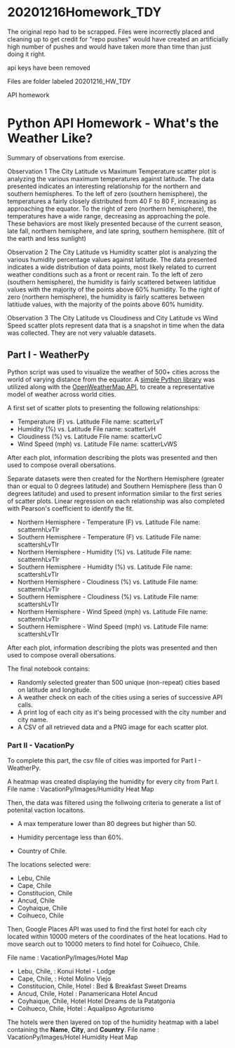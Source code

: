 # 20201216Homework_TDY
The original repo had to be scrapped.  Files were incorrectly
placed and cleaning up to get credit for "repo pushes" would 
have created an artificially high number of pushes and would 
have taken more than time than just doing it right.

api keys have been removed

Files are folder labeled 20201216_HW_TDY

API homework
# Python API Homework - What's the Weather Like?

Summary of observations from exercise.

Observation 1
The City Latitude vs Maximum Temperature scatter plot is analyzing the various maximum temperatures against latitude.
The data presented indicates an interesting relationship for the northern and southern hemispheres.
To the left of zero (southern hemisphere), the temperatures a fairly closely distributed from 40 F to 80 F,
increasing as approaching the equator.
To the right of zero (northern hemisphere), the temperatures have a wide range, decreasing as approaching the pole.
These behaviors are most likely presented because of the current season,
late fall, northern hemisphere, and late spring, southern hemisphere. (tilt of the earth and less sunlight)

Observation 2
The City Latitude vs Humidity scatter plot is analyzing the various humidity percentage values against latitude.
The data presented indicates a wide distribution of data points, most likely related to current weather conditions
such as a front or recent rain.
To the left of zero (southern hemisphere), the humidity is fairly scattered between latitidue values
with the majority of the points above 60% humidity.
To the right of zero (northern hemisphere), the humidity is fairly scatteres between latitiude values,
with the majority of the points above 60% humidity.  

Observation 3
The City Latitude vs Cloudiness and City Latitude vs Wind Speed scatter plots
represent data that is a snapshot in time when the data was collected. 
They are not very valuable datasets.

## Part I - WeatherPy

Python script was used to visualize the weather of 500+ cities across the world of varying distance from the equator. A  [simple Python library](https://pypi.python.org/pypi/citipy) was utilized along with the [OpenWeatherMap API](https://openweathermap.org/api), to create a representative model of weather across world cities.

A first set of scatter plots to presenting the following relationships:

* Temperature (F) vs. Latitude
  File name: scatterLvT
* Humidity (%) vs. Latitude
  File name: scatterLvH
* Cloudiness (%) vs. Latitude
  File name: scatterLvC
* Wind Speed (mph) vs. Latitude
  File name: scatterLvWS

After each plot, information describing the plots was presented and then used to compose overall obersations.

Separate datasets were then created for the Northern Hemisphere (greater than or equal to 0 degrees latitude) and Southern Hemisphere (less than 0 degrees latitude) and used to present information similar to the first series of scatter plots.  Linear regression on each relationship was also completed with Pearson's coefficient to identify the fit. 

* Northern Hemisphere - Temperature (F) vs. Latitude
  File name: scatternhLvTlr
* Southern Hemisphere - Temperature (F) vs. Latitude
  File name: scattershLvTlr
* Northern Hemisphere - Humidity (%) vs. Latitude
  File name: scatternhLvTlr
* Southern Hemisphere - Humidity (%) vs. Latitude
  File name: scattershLvTlr
* Northern Hemisphere - Cloudiness (%) vs. Latitude
  File name: scatternhLvTlr
* Southern Hemisphere - Cloudiness (%) vs. Latitude
  File name: scattershLvTlr
* Northern Hemisphere - Wind Speed (mph) vs. Latitude
  File name: scatternhLvTlr
* Southern Hemisphere - Wind Speed (mph) vs. Latitude
  File name: scattershLvTlr

After each plot, information describing the plots was presented and then used to compose overall obersations.

The final notebook contains:

* Randomly selected greater than 500 unique (non-repeat) cities based on latitude and longitude.
* A weather check on each of the cities using a series of successive API calls.
* A print log of each city as it's being processed with the city number and city name.
* A CSV of all retrieved data and a PNG image for each scatter plot.

### Part II - VacationPy

To complete this part, the csv file of cities was imported for Part I - WeatherPy.

A heatmap was created displaying the humidity for every city from Part I.
File name : VacationPy/Images/Humidity Heat Map

Then, the data was filtered using the follwoing criteria to generate a list of potenital vaction locaitons.

  * A max temperature lower than 80 degrees but higher than 50.

  * Humidity percentage less than 60%.

  * Country of Chile.
  
  The locations selected were:
  
  * Lebu, Chile  
  * Cape, Chile
  * Constitucion, Chile
  * Ancud, Chile
  * Coyhaique, Chile
  * Coihueco, Chile

  
 Then, Google Places API was used to find the first hotel for each city located within 10000 meters of the coordinates of the heat locations.
 Had to move search out to 10000 meters to find hotel for Coihueco, Chile.
 
 File name : VacationPy/Images/Hotel Map
 
  * Lebu, Chile, : Konui Hotel - Lodge
  * Cape, Chile,  : Hotel Molino Viejo
  * Constitucion, Chile, Hotel : Bed & Breakfast Sweet Dreams
  * Ancud, Chile, Hotel : Panamericana Hotel Ancud
  * Coyhaique, Chile, Hotel Hotel Dreams de la Patatgonia
  * Coihueco, Chile, Hotel : Aqualipso Agroturismo
 

The hotels were then layered on top of the humidity heatmap with a label containing the **Name**, **City**, and **Country**.
File name : VacationPy/Images/Hotel Humidity Heat Map
